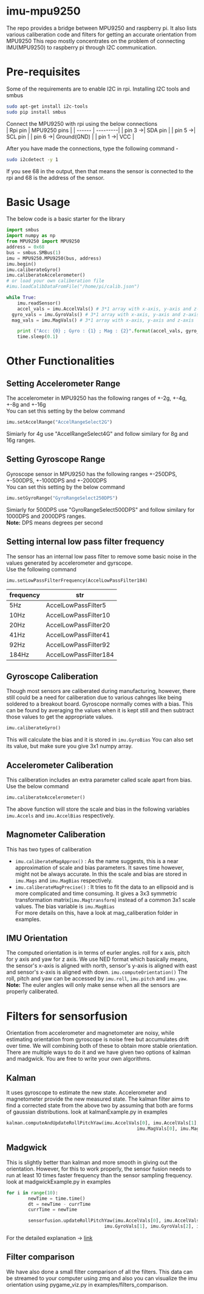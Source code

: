 # imu-mpu9250
The repo provides a bridge between MPU9250 and raspberry pi. It also lists various caliberation code and filters for getting an accurate orientation from MPU9250
This repo mostly concentrates on the problem of connecting IMU(MPU9250) to raspberry pi through I2C communication. 
# Pre-requisites
Some of the requirements are to enable I2C in rpi. 
Installing I2C tools and smbus
```bash
sudo apt-get install i2c-tools
sudo pip install smbus
```
Connect the MPU9250 with rpi using the below connections  
| Rpi pin | MPU9250 pins |
| ------ | ---------|
| pin 3 ->| SDA pin |
| pin 5 ->| SCL pin |
| pin 6 ->| Ground(GND) |
| pin 1 ->| VCC |

After you have made the connections, type the following command - 
```bash
sudo i2cdetect -y 1
```
If you see 68 in the output, then that means the sensor is connected to the rpi and 68 is the address of the sensor. 

# Basic Usage
The below code is a basic starter for the library
```python
import smbus
import numpy as np
from MPU9250 import MPU9250
address = 0x68
bus = smbus.SMBus(1)
imu = MPU9250.MPU9250(bus, address)
imu.begin()
imu.caliberateGyro()
imu.caliberateAccelerometer()
# or load your own caliberation file
#imu.loadCalibDataFromFile("/home/pi/calib.json")

while True:
	imu.readSensor()
	accel_vals = imu.AccelVals() # 3*1 array with x-axis, y-axis and z-axis
  gyro_vals = imu.GyroVals() # 3*1 array with x-axis, y-axis and z-axis
  mag_vals = imu.MagVals() # 3*1 array with x-axis, y-axis and z-axis

	print ("Acc: {0} ; Gyro : {1} ; Mag : {2}".format(accel_vals, gyro_vals, mag_vals))
	time.sleep(0.1)

```
# Other Functionalities

## Setting Accelerometer Range
The accelerometer in MPU9250 has the following ranges of +-2g, +-4g, +-8g and +-16g  
You can set this setting by the below command
```python
imu.setAccelRange("AccelRangeSelect2G")
```
Simiarly for 4g use "AccelRangeSelect4G" and follow similary for 8g and 16g ranges.

## Setting Gyroscope Range
Gyroscope sensor in MPU9250 has the following ranges +-250DPS, +-500DPS, +-1000DPS and +-2000DPS  
You can set this setting by the below command
```python
imu.setGyroRange("GyroRangeSelect250DPS")
```
Simiarly for 500DPS use "GyroRangeSelect500DPS" and follow similary for 1000DPS and 2000DPS ranges.  
**Note:** DPS means degrees per second

## Setting internal low pass filter frequency
The sensor has an internal low pass filter to remove some basic noise in the values generated by accelerometer and gyrscope.  
Use the following command 
```python
imu.setLowPassFilterFrequency(AccelLowPassFilter184)
```
|frequency | str |
|---------| ----|
| 5Hz| AccelLowPassFilter5|
| 10Hz| AccelLowPassFilter10|
| 20Hz| AccelLowPassFilter20|
| 41Hz| AccelLowPassFilter41|
| 92Hz| AccelLowPassFilter92|
| 184Hz| AccelLowPassFilter184|

## Gyroscope Caliberation
Though most sensors are caliberated during manufacturing, however, there still could be a need for caliberation due to various cahnges like being soldered to a breakout board. Gyroscope normally comes with a bias. This can be found by averaging the values when it is kept still and then subtract those values to get the appropriate values.
```python
imu.caliberateGyro()
```
This will calculate the bias and it is stored in ```imu.GyroBias```
You can also set its value, but make sure you give 3x1 numpy array.

## Accelerometer Caliberation
This caliberation includes an extra parameter called scale apart from bias. Use the below command
```python
imu.caliberateAccelerometer()
```
The above function will store the scale and bias in the following variables ```imu.Accels``` and ```imu.AccelBias``` respectively.

## Magnometer Caliberation
This has two types of caliberation 
* ```imu.caliberateMagApprox()``` : As the name suggests, this is a near approximation of scale and bias parameters. It saves time however, might not be always accurate. In this the scale and bias are stored in ```imu.Mags``` and ```imu.MagBias``` respectively.
* ```imu.caliberateMagPrecise()``` : It tries to fit the data to an ellipsoid and is more complicated and time consuming. It gives a 3x3 symmetric transformation matrix(```imu.Magtransform```) instead of a common 3x1 scale values. The bias variable is ```imu.MagBias```  
For more details on this, have a look at mag_caliberation folder in examples. 
## IMU Orientation
The computed orientation is in terms of eurler angles. roll for x axis, pitch for y axis and yaw for z axis. We use NED format which basically means, the sensor's x-axis is aligned with north, sensor's y-axis is aligned with east and sensor's x-axis is aligned with down. 
```imu.computeOrientation()```
The roll, pitch and yaw can be accessed by ```imu.roll```, ```imu.pitch``` and ```imu.yaw```.
**Note:** The euler angles will only make sense when all the sensors are properly caliberated.

# Filters for sensorfusion
Orientation from accelerometer and magnetometer are noisy, while estimating orientation from gyroscope is noise free but accumulates drift over time. We will combining both of these to obtain more stable orientation. There are multiple ways to do it and we have given two options of kalman and madgwick. You are free to write your own algorithms. 

## Kalman
It uses gyroscope to estimate the new state. Accelerometer and magnetometer provide the new measured state. The kalman filter aims to find a corrected state from the above two by assuming that both are forms of gaussian distributions.
look at kalmanExample.py in examples
```python
kalman.computeAndUpdateRollPitchYaw(imu.AccelVals[0], imu.AccelVals[1], imu.AccelVals[2], imu.GyroVals[0], imu.GyroVals[1], imu.GyroVals[2],\
												imu.MagVals[0], imu.MagVals[1], imu.MagVals[2], dt)

```

## Madgwick
This is slightly better than kalman and more smooth in giving out the orientation. However, for this to work properly, the sensor fusion needs to run at least 10 times faster frequency than the sensor sampling frequency. 
look at madgwickExample.py in examples
```python
for i in range(10):
		newTime = time.time()
		dt = newTime - currTime
		currTime = newTime

		sensorfusion.updateRollPitchYaw(imu.AccelVals[0], imu.AccelVals[1], imu.AccelVals[2], imu.GyroVals[0], \
									imu.GyroVals[1], imu.GyroVals[2], imu.MagVals[0], imu.MagVals[1], imu.MagVals[2], dt)
```
For the detailed explanation -> [link](https://www.x-io.co.uk/res/doc/madgwick_internal_report.pdf)

## Filter comparison
We have also done a small filter comparison of all the filters. This data can be streamed to your computer using zmq and also you can visualize the imu orientation using pygame_viz.py in examples/filters_comparison. 
